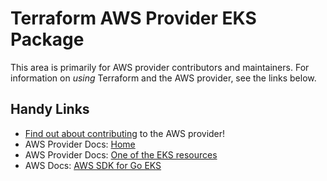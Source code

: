 # Terraform AWS Provider EKS Package

This area is primarily for AWS provider contributors and maintainers. For information on _using_ Terraform and the AWS provider, see the links below.


## Handy Links
* [Find out about contributing](../../../docs/contributing) to the AWS provider!
* AWS Provider Docs: [Home](https://registry.terraform.io/providers/hashicorp/aws/latest/docs)
* AWS Provider Docs: [One of the EKS resources](https://registry.terraform.io/providers/hashicorp/aws/latest/docs/resources/eks_addon)
* AWS Docs: [AWS SDK for Go EKS](https://docs.aws.amazon.com/sdk-for-go/api/service/eks/)
